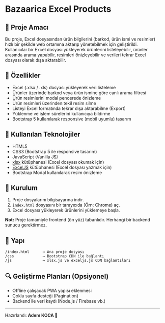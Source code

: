 # Bazaarica Excel Products

## 📅 Proje Amacı
Bu proje, Excel dosyasından ürün bilgilerini (barkod, ürün ismi ve resimler) hızlı bir şekilde web ortamına aktarıp yönetebilmek için geliştirildi. 
Kullanıcılar bir Excel dosyası yükleyerek ürünlerini listeleyebilir, ürünler arasında arama yapabilir, resimleri önizleyebilir ve verileri tekrar Excel dosyası olarak dışa aktarabilir.

## 🌟 Özellikler
- Excel (.xlsx / .xls) dosyası yükleyerek veri listeleme
- Ürünler üzerinde barkod veya ürün ismine göre canlı arama filtresi
- Ürün resimlerini modal pencerede önizleme
- Ürün resimleri üzerinden tekil resim silme
- Listeyi Excel formatında tekrar dışa aktarabilme (Export)
- Yüklenme ve işlem sürelerini kullanıcıya bildirme
- Bootstrap 5 kullanılarak responsive (mobil uyumlu) tasarım

## 🔧 Kullanılan Teknolojiler
- HTML5
- CSS3 (Bootstrap 5 ile responsive tasarım)
- JavaScript (Vanilla JS)
- [xlsx](https://cdnjs.com/libraries/xlsx) kütüphanesi (Excel dosyası okumak için)
- [ExcelJS](https://cdnjs.com/libraries/exceljs) kütüphanesi (Excel dosyası yazmak için)
- Bootstrap Modal kullanılarak resim önizleme

## 🚀 Kurulum

1. Proje dosyalarını bilgisayarına indir.
2. `index.html` dosyasını bir tarayıcıda (Örn: Chrome) aç.
3. Excel dosyası yükleyerek ürünlerini yüklemeye başla.

**Not:** Proje tamamiyle frontend (ön yüz) tabanlıdır. Herhangi bir backend sunucu gerektirmez.


## 📍 Yapı
```
/index.html      → Ana proje dosyası
/css             → Bootstrap CDN ile bağlantı
/js              → xlsx.js ve exceljs.js CDN bağlantıları
```

## 🔍 Geliştirme Planları (Opsiyonel)
- Offline çalışacak PWA yapısı eklenmesi
- Çoklu sayfa desteği (Pagination)
- Backend ile veri kaydı (Node.js / Firebase vb.)

---

Hazırlandı: **Adem KOCA 🌟**
